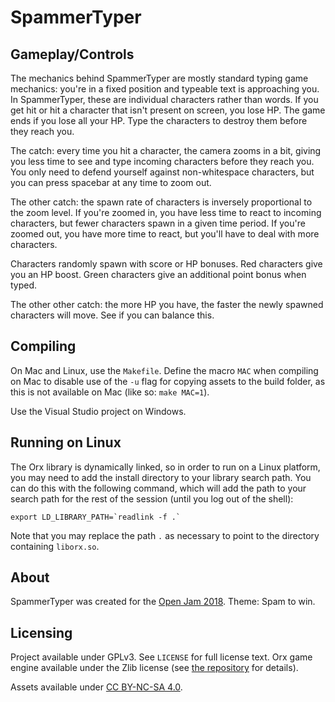 # SpammerTyper

## Gameplay/Controls

The mechanics behind SpammerTyper are mostly standard typing game mechanics: you're in a fixed position and typeable text is approaching you. In SpammerTyper, these are individual characters rather than words. If you get hit or hit a character that isn't present on screen, you lose HP. The game ends if you lose all your HP. Type the characters to destroy them before they reach you.

The catch: every time you hit a character, the camera zooms in a bit, giving you less time to see and type incoming characters before they reach you. You only need to defend yourself against non-whitespace characters, but you can press spacebar at any time to zoom out.

The other catch: the spawn rate of characters is inversely proportional to the zoom level. If you're zoomed in, you have less time to react to incoming characters, but fewer characters spawn in a given time period. If you're zoomed out, you have more time to react, but you'll have to deal with more characters.

Characters randomly spawn with score or HP bonuses. Red characters give you an HP boost. Green characters give an additional point bonus when typed.

The other other catch: the more HP you have, the faster the newly spawned characters will move. See if you can balance this.

## Compiling

On Mac and Linux, use the `Makefile`. Define the macro `MAC` when compiling on Mac to disable use of the `-u` flag for copying assets to the build folder, as this is not available on Mac (like so: `make MAC=1`).

Use the Visual Studio project on Windows.

## Running on Linux

The Orx library is dynamically linked, so in order to run on a Linux platform, you may need to add the install directory to your library search path. You can do this with the following command, which will add the path to your search path for the rest of the session (until you log out of the shell):
```
export LD_LIBRARY_PATH=`readlink -f .`
```
Note that you may replace the path `.` as necessary to point to the directory containing `liborx.so`.

## About

SpammerTyper was created for the [Open Jam 2018](https://itch.io/jam/open-jam-2018). Theme: Spam to win.

## Licensing

Project available under GPLv3. See `LICENSE` for full license text. Orx game engine available under the Zlib license (see [the repository](https://github.com/orx/orx) for details).

Assets available under [CC BY-NC-SA 4.0](https://creativecommons.org/licenses/by-nc-sa/4.0/).
